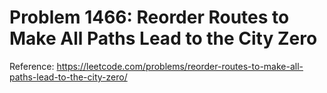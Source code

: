 # Problem 1466: Reorder Routes to Make All Paths Lead to the City Zero

Reference: https://leetcode.com/problems/reorder-routes-to-make-all-paths-lead-to-the-city-zero/